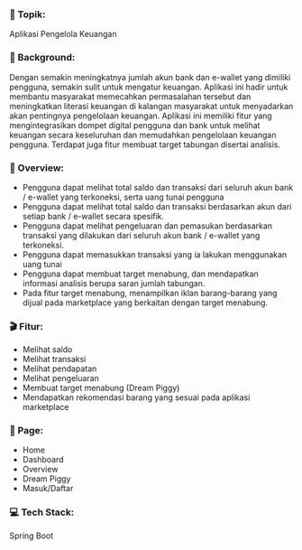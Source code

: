### 🎯 Topik:
Aplikasi Pengelola Keuangan

### 📕 Background:
Dengan semakin meningkatnya jumlah akun bank dan e-wallet yang dimiliki pengguna, semakin sulit untuk mengatur keuangan. Aplikasi ini hadir untuk membantu masyarakat memecahkan permasalahan tersebut dan meningkatkan literasi keuangan di kalangan masyarakat untuk menyadarkan akan pentingnya pengelolaan keuangan. Aplikasi ini memiliki fitur yang mengintegrasikan dompet digital pengguna dan bank untuk melihat keuangan secara keseluruhan dan memudahkan pengelolaan keuangan pengguna. Terdapat juga fitur membuat target tabungan disertai analisis.

### 📖 Overview:
- Pengguna dapat melihat total saldo dan transaksi dari seluruh akun bank / e-wallet yang terkoneksi, serta uang tunai pengguna
- Pengguna dapat melihat total saldo dan transaksi berdasarkan akun dari setiap bank / e-wallet secara spesifik.
- Pengguna dapat melihat pengeluaran dan pemasukan berdasarkan transaksi yang dilakukan dari seluruh akun bank / e-wallet yang terkoneksi.
- Pengguna dapat memasukkan transaksi yang ia lakukan menggunakan uang tunai
- Pengguna dapat membuat target menabung, dan mendapatkan informasi analisis berupa saran jumlah tabungan.
- Pada fitur target menabung, menampilkan iklan barang-barang yang dijual pada marketplace yang berkaitan dengan target menabung.

### 🎬 Fitur:
- Melihat saldo
- Melihat transaksi
- Melihat pendapatan
- Melihat pengeluaran
- Membuat target menabung (Dream Piggy)
- Mendapatkan rekomendasi barang yang sesuai pada aplikasi marketplace

### 📝 Page:
- Home
- Dashboard
- Overview
- Dream Piggy
- Masuk/Daftar

### 💻 Tech Stack:
Spring Boot